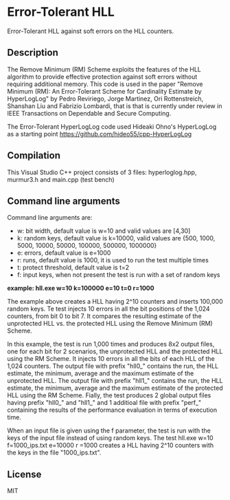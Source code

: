 # Error-Tolerant HLL
Error-Tolerant HLL against soft errors on the HLL counters.

## Description
The Remove Minimum (RM) Scheme exploits the features of the HLL algorithm to provide effective protection against soft errors without
requiring additional memory. This code is used in the paper "Remove Minimum (RM): An Error-Tolerant Scheme for Cardinality Estimate by HyperLogLog" by Pedro Reviriego, Jorge Martinez, Ori Rottenstreich, Shanshan Liu and Fabrizio Lombardi, that is that is currently under review in IEEE Transactions on Dependable and Secure Computing.

The Error-Tolerant HyperLogLog code used Hideaki Ohno's HyperLogLog as a starting point https://github.com/hideo55/cpp-HyperLogLog

## Compilation
This Visual Studio C++ project consists of 3 files: hyperloglog.hpp, murmur3.h and main.cpp (test bench)

## Command line arguments
Command line arguments are:

- w: bit width, default value is w=10 and valid values are [4,30]
- k: random keys, default value is k=10000, valid values are {500, 1000, 5000, 10000, 50000, 100000, 500000, 1000000}
- e: errors, default value is e=1000
- r: runs, default value is 1000, it is used to run the test multiple times
- t: protect threshold, default value is t=2
- f: input keys, when not present the test is run with a set of random keys

**example: hll.exe w=10 k=100000 e=10 t=0 r=1000**

The example above creates a HLL having 2^10 counters and inserts 100,000 random keys. Te test injects 10 errors in all the bit positions of the 1,024 counters, from bit 0 to bit 7. It compares the resulting estimate of the unprotected HLL vs. the protected HLL using the Remove Minimum (RM) Scheme.

In this example, the test is run 1,000 times and produces 8x2 output files, one for each bit for 2 scenarios, the unprotected HLL and the protected HLL using the RM Scheme. It injects 10 errors in all the bits of each HLL of the 1,024 counters. The output file with prefix "hll0_" contains the run, the HLL estimate, the minimum, average and the maximum estimate of the unprotected HLL. The output file with prefix "hll1_" contains the run, the HLL estimate, the minimum, average and the maximum estimate of the protected HLL using the RM Scheme. Fially, the test produces 2 global output files having prefix "hll0_" and "hll1_" and 1 additioal file with prefix "perf_" containing the results of the performance evaluation in terms of execution time.

When an input file is given using the f parameter, the test is run with the keys of the input file instead of using random keys. The test hll.exe w=10 f=1000_ips.txt e=10000 r =1000 creates a HLL having 2^10 counters with the keys in the file "1000_ips.txt".

## License

MIT
